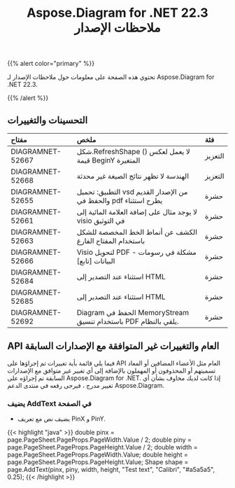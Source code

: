 ﻿---
title: Aspose.Diagram for .NET 22.3 ملاحظات الإصدار
type: docs
weight: 25
url: /ar/net/aspose-diagram-for-net-22-3-release-notes/
---
{{% alert color="primary" %}} 

تحتوي هذه الصفحة على معلومات حول ملاحظات الإصدار لـ Aspose.Diagram for .NET 22.3.

{{% /alert %}} 
## **التحسينات والتغييرات**

|**مفتاح**|**ملخص**|**فئة**|
|:- |:- |:- |
|DIAGRAMNET-52667|شكل.RefreshShape () لا يعمل لعكس قيمة BeginY المتغيرة|التعزيز|
|DIAGRAMNET-52668|الهندسة لا تظهر نتائج الصيغة غير محدثة|التعزيز|
|DIAGRAMNET-52655|التطبيق: تحميل vsd من الإصدار القديم والحفظ في pdf يطرح استثناء|حشرة|
|DIAGRAMNET-52661|لا يوجد مثال على إضافة العلامة المائية إلى visio في التوثيق|حشرة|
|DIAGRAMNET-52663|الكشف عن أنماط الخط المخصصة للشكل باستخدام المفتاح الفارغ|حشرة|
|DIAGRAMNET-52666|Visio لتحويل PDF - مشكلة في رسومات البيانات [تابع]|حشرة|
|DIAGRAMNET-52684|استثناء عند التصدير إلى HTML|حشرة|
|DIAGRAMNET-52685|استثناء عند التصدير إلى HTML|حشرة|
|DIAGRAMNET-52692|Diagram الحفظ في MemoryStream باستخدام تنسيق PDF يلقي بالنظام.|حشرة|

## **API العام والتغييرات غير المتوافقة مع الإصدارات السابقة**
فيما يلي قائمة بأية تغييرات تم إجراؤها على API العام مثل الأعضاء المضافين أو المعاد تسميتهم أو المحذوفون أو المهملون بالإضافة إلى أي تغيير غير متوافق مع الإصدارات السابقة تم إجراؤه على Aspose.Diagram for .NET. إذا كانت لديك مخاوف بشأن أي تغيير مدرج ، فيرجى رفعه في منتدى الدعم Aspose.Diagram.

### **يضيف AddText في الصفحة**
- يضيف نص مع تعريف PinX و PinY.

{{< highlight "java" >}}
double pinx = page.PageSheet.PageProps.PageWidth.Value / 2;
double piny = page.PageSheet.PageProps.PageHeight.Value / 2;
double width = page.PageSheet.PageProps.PageWidth.Value;
double height = page.PageSheet.PageProps.PageHeight.Value;
Shape shape = page.AddText(pinx, piny, width, height, "Test text", "Calibri", "#a5a5a5", 0.25);
{{< /highlight >}}
